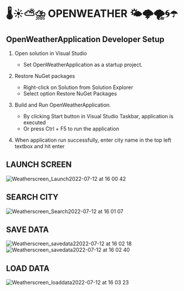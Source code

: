 #  🌡️☀️⛅⛈️ OPENWEATHER 🌤️🌩️🌪️🌀☂️ #
## OpenWeatherApplication Developer Setup

1. Open solution in Visual Studio
    - Set OpenWeatherApplication as a startup project.

2. Restore NuGet packages
    - Right-click on Solution from Solution Explorer
    - Select option Restore NuGet Packages

3. Build and Run OpenWeatherApplication.
    - By clicking Start button in Visual Studio Taskbar, application is executed
    - Or press Ctrl + F5 to run the application

4. When application run successfully, enter city name in the top left textbox and hit enter

## LAUNCH SCREEN ## 
![Weatherscreen_Launch2022-07-12 at 16 00 42](https://user-images.githubusercontent.com/56599052/178811844-c8456ef8-d423-43f9-bcb0-2a732f797c20.jpeg)


## SEARCH CITY ##
![Weatherscreen_Search2022-07-12 at 16 01 07](https://user-images.githubusercontent.com/56599052/178811836-33fae22c-a6d9-4264-9fe1-c018e2b088c9.jpeg)


## SAVE DATA ##
![Weatherscreen_savedata22022-07-12 at 16 02 18](https://user-images.githubusercontent.com/56599052/178811833-3cfd0931-3150-46f4-8494-0ef9cf4894ec.jpeg)
![Weatherscreen_savedata2022-07-12 at 16 02 40](https://user-images.githubusercontent.com/56599052/178811827-f9d078cf-5ebf-4845-a6c3-965036cb178f.jpeg)


## LOAD DATA ##
![Weatherscreen_loaddata2022-07-12 at 16 03 23](https://user-images.githubusercontent.com/56599052/178811822-93f57287-fe4a-48c8-9592-1e46c3e34627.jpeg)
